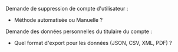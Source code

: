 Demande de suppression de compte d'utilisateur :

   - Méthode automatisée ou Manuelle ?

Demande des données personnelles du titulaire du compte :

   - Quel format d'export pour les données (JSON, CSV, XML, PDF) ? 